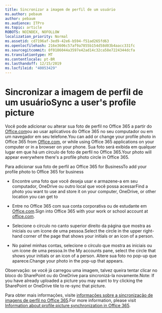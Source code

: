```yaml
---
title: Sincronizar a imagem de perfil de um usuário
ms.author: pebaum
author: pebaum
ms.audience: ITPro
ms.topic: article
ROBOTS: NOINDEX, NOFOLLOW
localization_priority: Normal
ms.assetid: cd7196af-3ed9-42e6-b594-f51ad265fd63
ms.openlocfilehash: 216e3606c57af9a7855b154d58d03b4aacc331fc
ms.sourcegitcommit: 0f0186044a3597e42ad14c32ca58e7224344dcfa
ms.translationtype: MT
ms.contentlocale: pt-BR
ms.lasthandoff: 12/15/2019
ms.locfileid: "40053429"
---
```

# <a name="sync-a-users-profile-picture"></a><span data-ttu-id="47855-102">Sincronizar a imagem de perfil de um usuário</span><span class="sxs-lookup"><span data-stu-id="47855-102">Sync a user's profile picture</span></span>

<span data-ttu-id="47855-103">Você pode adicionar ou alterar sua foto de perfil no Office 365 a partir do [Office.com](http://www.office.com)ou ao usar aplicativos do Office 365 no seu computador ou em um navegador em seu telefone.</span><span class="sxs-lookup"><span data-stu-id="47855-103">You can add or change your profile photo in Office 365 from [Office.com](http://www.office.com), or while using Office 365 applications on your computer or in a browser on your phone.</span></span> <span data-ttu-id="47855-104">Sua foto será exibida em qualquer lugar em que há um círculo de foto de perfil no Office 365.</span><span class="sxs-lookup"><span data-stu-id="47855-104">Your photo will appear everywhere there's a profile photo circle in Office 365.</span></span>

<span data-ttu-id="47855-105">Para adicionar sua foto de perfil ao Office 365 for Business</span><span class="sxs-lookup"><span data-stu-id="47855-105">To add your profile photo to Office 365 for business</span></span>

- <span data-ttu-id="47855-106">Encontre uma foto que você deseja usar e armazene-a em seu computador, OneDrive ou outro local que você possa acessar</span><span class="sxs-lookup"><span data-stu-id="47855-106">Find a photo you want to use and store it on your computer, OneDrive, or other location you can get to</span></span>

- <span data-ttu-id="47855-107">Entre no Office 365 com sua conta corporativa ou de estudante em [Office.com](http://www.office.com).</span><span class="sxs-lookup"><span data-stu-id="47855-107">Sign into Office 365 with your work or school account at [office.com](http://www.office.com).</span></span>

- <span data-ttu-id="47855-108">Selecione o círculo no canto superior direito da página que mostra as iniciais ou um ícone de uma pessoa.</span><span class="sxs-lookup"><span data-stu-id="47855-108">Select the circle in the upper right-hand corner of the page that shows your initials or an icon of a person.</span></span>

- <span data-ttu-id="47855-109">No painel minhas contas, selecione o círculo que mostra as iniciais ou um ícone de uma pessoa.</span><span class="sxs-lookup"><span data-stu-id="47855-109">In the My accounts pane, select the circle that shows your initials or an icon of a person.</span></span> <span data-ttu-id="47855-110">Altere sua foto no pop-up que aparece.</span><span class="sxs-lookup"><span data-stu-id="47855-110">Change your photo in the pop-up that appears.</span></span>

<span data-ttu-id="47855-111">Observação: se você já carregou uma imagem, talvez queira tentar clicar no bloco do SharePoint ou do OneDrive para sincronizá-la novamente.</span><span class="sxs-lookup"><span data-stu-id="47855-111">Note: If you have already uploaded a picture you may want to try clicking the SharePoint or OneDrive tile to re-sync that picture.</span></span>

<span data-ttu-id="47855-112">Para obter mais informações, visite [informações sobre a sincronização de imagens de perfil no Office 365](https://support.office.com/article/information-about-profile-picture-synchronization-in-office-365-20594d76-d054-4af4-a660-401133e3d48a).</span><span class="sxs-lookup"><span data-stu-id="47855-112">For more information, please visit [Information about profile picture synchronization in Office 365](https://support.office.com/article/information-about-profile-picture-synchronization-in-office-365-20594d76-d054-4af4-a660-401133e3d48a).</span></span>
